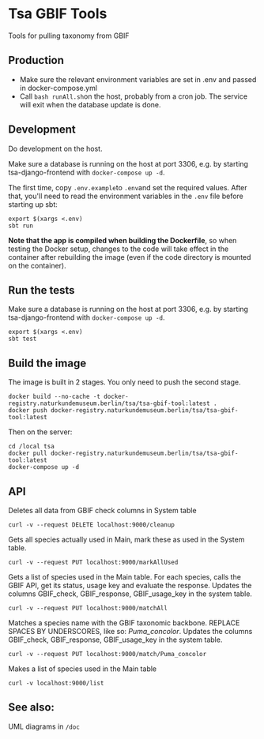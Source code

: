 # Tsa GBIF Tools

Tools for pulling taxonomy from GBIF

## Production
* Make sure the relevant environment variables are set in .env and passed in docker-compose.yml
* Call `bash runAll.sh`on the host, probably from a cron job. The service will exit when the database update is done.

## Development
Do development on the host.

Make sure a database is running on the host at port 3306,
e.g. by starting tsa-django-frontend with `docker-compose up -d`.

The first time, copy `.env.example`to `.env`and set the required values.
After that, you'll need to read the environment variables in the `.env` file before starting up sbt:
```
export $(xargs <.env)
sbt run
```

**Note that the app is compiled when building the Dockerfile**,
so when testing the Docker setup, changes to the code 
will take effect in the container after rebuilding the
image (even if the code directory is mounted on the container).

## Run the tests
Make sure a database is running on the host at port 3306,
e.g. by starting tsa-django-frontend with `docker-compose up -d`.

```
export $(xargs <.env)
sbt test
```

## Build the image
The image is built in 2 stages. You only need to push the second stage.

```
docker build --no-cache -t docker-registry.naturkundemuseum.berlin/tsa/tsa-gbif-tool:latest .
docker push docker-registry.naturkundemuseum.berlin/tsa/tsa-gbif-tool:latest
```

Then on the server:

```
cd /local tsa
docker pull docker-registry.naturkundemuseum.berlin/tsa/tsa-gbif-tool:latest
docker-compose up -d
```

## API
Deletes all data from GBIF check columns in System table

```curl -v --request DELETE localhost:9000/cleanup```

Gets all species actually used in Main, mark these as used in the System table.

```curl -v --request PUT localhost:9000/markAllUsed```

Gets a list of species used in the Main table.
For each species, calls the GBIF API, get its status, usage key and evaluate the response.
Updates the columns GBIF_check, GBIF_response, GBIF_usage_key in the system table.

```curl -v --request PUT localhost:9000/matchAll```

Matches a species name with the GBIF taxonomic backbone.
REPLACE SPACES BY UNDERSCORES, like so: *Puma_concolor*.
Updates the columns GBIF_check, GBIF_response, GBIF_usage_key in the system table.

```curl -v --request PUT localhost:9000/match/Puma_concolor```

Makes a list of species used in the Main table

```curl -v localhost:9000/list```

## See also:
UML diagrams in `/doc`
